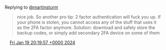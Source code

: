 Replying to [@martinsturm](https://twitter.com/martinsturm/status/1747352860570828843)

> nice job\. So another pro tip: 2 factor authentication will fuck you up\. If your phone is stolen, you cannot access any of the stuff that uses it as the 2FA factor anymore\. Solution: download and safely store the backup codes, or simply add secondary 2FA device on some of them

<img src="../../media/tweet.ico" width="12" /> [Fri Jan 19 20:19:57 +0000 2024](https://twitter.com/DromerDenker/status/1748440179340099837)